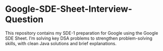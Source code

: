 # Google-SDE-Sheet-Interview-Question
This repository contains my SDE-1 preparation for Google using the Google SDE Sheet. I’m solving key DSA problems to strengthen problem-solving skills, with clean Java solutions and brief explanations.
